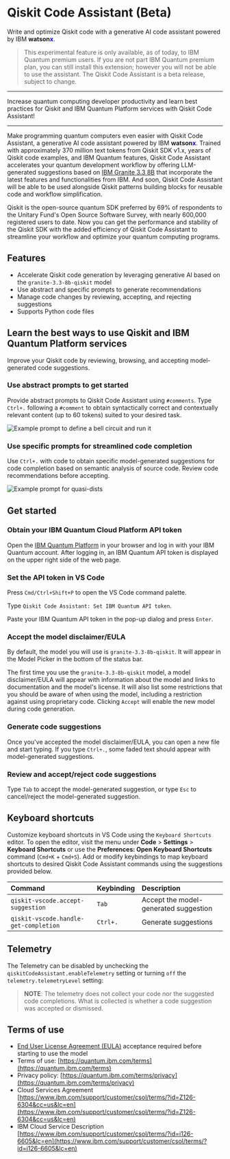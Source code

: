 # Qiskit Code Assistant (Beta)

Write and optimize Qiskit code with a generative AI code assistant powered by IBM **watson<span style="color:blue;">x</span>**.

> This experimental feature is only available, as of today, to IBM Quantum premium users.
  If you are not part IBM Quantum premium plan, you can still install this extension; however you will not be able to use the assistant.
  The Qiskit Code Assistant is a beta release, subject to change.

**************

Increase quantum computing developer productivity and learn best practices for Qiskit and IBM Quantum Platform services with Qiskit Code Assistant!

**************

Make programming quantum computers even easier with Qiskit Code Assistant, a generative AI code assistant powered by IBM **watson<span style="color:blue;">x</span>**. Trained with approximately 370 million text tokens from Qiskit SDK v1.x, years of Qiskit code examples, and IBM Quantum features, Qiskit Code Assistant accelerates your quantum development workflow by offering LLM-generated suggestions based on [IBM Granite 3.3 8B](https://www.ibm.com/products/watsonx-ai/foundation-models) that incorporate the latest features and functionalities from IBM. And soon, Qiskit Code Assistant will be able to be used alongside Qiskit patterns building blocks for reusable code and workflow simplification.

Qiskit is the open-source quantum SDK preferred by 69% of respondents to the Unitary Fund's Open Source Software Survey, with nearly 600,000 registered users to date. Now you can get the performance and stability of the Qiskit SDK with the added efficiency of Qiskit Code Assistant to streamline your workflow and optimize your quantum computing programs.

## Features

* Accelerate Qiskit code generation by leveraging generative AI based on the `granite-3.3-8b-qiskit` model
* Use abstract and specific prompts to generate recommendations
* Manage code changes by reviewing, accepting, and rejecting suggestions
* Supports Python code files

## Learn the best ways to use Qiskit and IBM Quantum Platform services

Improve your Qiskit code by reviewing, browsing, and accepting model-generated code suggestions.

### Use abstract prompts to get started

Provide abstract prompts to Qiskit Code Assistant using `#comments`. Type `Ctrl+.` following a `#comment` to obtain syntactically correct and contextually relevant content (up to 60 tokens) suited to your desired task.

![Example prompt to define a bell circuit and run it](https://raw.githubusercontent.com/Qiskit/qiskit-code-assistant-vscode/main/docs/gifs/define-bell-circ.gif)

### Use specific prompts for streamlined code completion

Use `Ctrl+.` with code to obtain specific model-generated suggestions for code completion based on semantic analysis of source code. Review code recommendations before accepting.

![Example prompt for quasi-dists](https://raw.githubusercontent.com/Qiskit/qiskit-code-assistant-vscode/main/docs/gifs/coupling-map-svc.gif)

## Get started

### Obtain your IBM Quantum Cloud Platform API token

Open the [IBM Quantum Platform](https://quantum.cloud.ibm.com/) in your browser and log in with your IBM Quantum account. After logging in, an IBM Quantum API token is displayed on the upper right side of the web page.

### Set the API token in VS Code

Press `Cmd/Ctrl+Shift+P` to open the VS Code command palette.

Type `Qiskit Code Assistant: Set IBM Quantum API token`.

Paste your IBM Quantum API token in the pop-up dialog and press `Enter`.

### Accept the model disclaimer/EULA

By default, the model you will use is `granite-3.3-8b-qiskit`. It will appear in the Model Picker in the bottom of the status bar.

The first time you use the `granite-3.3-8b-qiskit` model, a model disclaimer/EULA will appear with information about the model and links to documentation and the model's license. It will also list some restrictions that you should be aware of when using the model, including a restriction against using proprietary code. Clicking `Accept` will enable the new model during code generation.

### Generate code suggestions

Once you've accepted the model disclaimer/EULA, you can open a new file and start typing. If you type `Ctrl+.`, some faded text should appear with model-generated suggestions.

### Review and accept/reject code suggestions

Type `Tab` to accept the model-generated suggestion, or type `Esc` to cancel/reject the model-generated suggestion.

## Keyboard shortcuts

Customize keyboard shortcuts in VS Code using the `Keyboard Shortcuts` editor. To open the editor, visit the menu under **Code** > **Settings** > **Keyboard Shortcuts** or use the **Preferences: Open Keyboard Shortcuts** command (`Cmd+K` + `Cmd+S`). Add or modify keybindings to map keyboard shortcuts to desired Qiskit Code Assistant commands using the suggestions provided below.

| **Command**                | **Keybinding**                    | **Description**           |
|:---------------------------|:----------------------------------------|:--------------------------|
| `qiskit-vscode.accept-suggestion` | `Tab` | Accept the model-generated suggestion |
| `qiskit-vscode.handle-get-completion` | `Ctrl+.`                | Generate suggestions |

## Telemetry

The Telemetry can be disabled by unchecking the `qiskitCodeAssistant.enableTelemetry` setting or turning `off` the `telemetry.telemetryLevel` setting:

   > **NOTE**: The telemetry does not collect your code nor the suggested code completions. What is collected is whether a code suggestion was accepted or dismissed.

## Terms of use

* [End User License Agreement (EULA)](https://github.com/Qiskit/qiskit-code-assistant-vscode/blob/main/docs/EULA.md) acceptance required before starting to use the model
* Terms of use: [https://quantum.ibm.com/terms](https://quantum.ibm.com/terms)
* Privacy policy: [https://quantum.ibm.com/terms/privacy](https://quantum.ibm.com/terms/privacy)
* Cloud Services Agreement [https://www.ibm.com/support/customer/csol/terms/?id=Z126-6304&cc=us&lc=en](https://www.ibm.com/support/customer/csol/terms/?id=Z126-6304&cc=us&lc=en)
* IBM Cloud Service Description [https://www.ibm.com/support/customer/csol/terms/?id=i126-6605&lc=en](https://www.ibm.com/support/customer/csol/terms/?id=i126-6605&lc=en)
